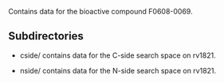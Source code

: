 Contains data for the bioactive compound F0608-0069.

## Subdirectories

- cside/ contains data for the C-side search space on rv1821.

- nside/ contains data for the N-side search space on rv1821.

